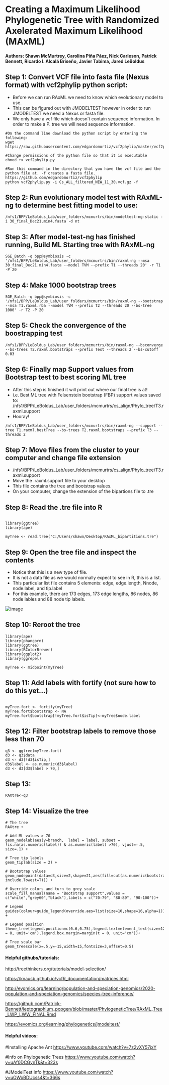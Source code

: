 # Creating a Maximum Likelihood Phylogenetic Tree with Randomized Axelerated Maximum Likelihood (MAxML)

#### Authors: Shawn McMurtrey, Carolina Piña Páez, Nick Carleson, Patrick Bennett, Ricardo I. Alcalá Briseño, Javier Tabima, Jared LeBoldus

## Step 1: Convert VCF file into fasta file (Nexus format) with vcf2phylip python script:
- Before we can run RAxML we need to know which evolutionary model to use.
- This can be figured out with JMODELTEST however in order to run JMODELTEST we need a Nexus or fasta file.
- We only have a vcf file which doesn't contain sequence information. In order to make a P. tree we will need sequence information.

```
#On the command line download the python script by entering the following:
wget https://raw.githubusercontent.com/edgardomortiz/vcf2phylip/master/vcf2phylip.py

#Change permissions of the python file so that it is executable
chmod +x vcf2phylip.py

#Run this command in the directory that you have the vcf file and the python file at. -f creates a fasta file. https://github.com/edgardomortiz/vcf2phylip
python vcf2phylip.py -i Cs_ALL_filtered_NEW_11_30.vcf.gz -f
```

## Step 2: Run evolutionary model test with RAxML-ng to determine best fitting model to use:

```
/nfs1/BPP/LeBoldus_Lab/user_folders/mcmurtrs/bin/modeltest-ng-static -i 30_final_Dec21.min4.fasta -d nt
```

## Step 3: After model-test-ng has finished running, Build ML Starting tree with RAxML-ng
```
SGE_Batch -q bpp@symbiosis -c '/nfs1/BPP/LeBoldus_Lab/user_folders/mcmurtrs/bin/raxml-ng --msa 30_final_Dec21.min4.fasta --model TVM --prefix T1 --threads 20' -r T1 -P 20
```

## Step 4: Make 1000 bootstrap trees
```
SGE_Batch -q bpp@symbiosis -c '/nfs1/BPP/LeBoldus_Lab/user_folders/mcmurtrs/bin/raxml-ng --bootstrap --msa T1.raxml.rba --model TVM --prefix T2 --threads 20 --bs-tree 1000' -r T2 -P 20
```

## Step 5: Check the convergence of the boostrapping test 

```
/nfs1/BPP/LeBoldus_Lab/user_folders/mcmurtrs/bin/raxml-ng --bsconverge --bs-trees T2.raxml.bootstraps --prefix Test --threads 2 --bs-cutoff 0.03
```

## Step 6: Finally map Support values from Bootstrap test to best scoring ML tree
- After this step is finished it will print out where our final tree is at!
- i.e. Best ML tree with Felsenstein bootstrap (FBP) support values saved to: /nfs1/BPP/LeBoldus_Lab/user_folders/mcmurtrs/cs_align/Phylo_tree/T3.raxml.support
- Hooray!
```
/nfs1/BPP/LeBoldus_Lab/user_folders/mcmurtrs/bin/raxml-ng --support --tree T1.raxml.bestTree --bs-trees T2.raxml.bootstraps --prefix T3 --threads 2
```

## Step 7: Move files from the cluster to your computer and change file extension
- /nfs1/BPP/LeBoldus_Lab/user_folders/mcmurtrs/cs_align/Phylo_tree/T3.raxml.support
- Move the .raxml.support file to your desktop
- This file contains the tree and bootstrap values.
- On your computer, change the extension of the bipartions file to .tre


## Step 8: Read the .tre file into R

```{r}

library(ggtree)
library(ape)

myTree <- read.tree("C:/Users/shawn/Desktop/RAxML_bipartitions.tre")

```

## Step 9: Open the tree file and inspect the contents

- Notice that this is a new type of file.
- It is not a data file as we would normally expect to see in R, this is a list.
- This particular list file contains 5 elements: edge, edge.length, Nnode, node.label, and tip.label
- For this example, there are 173 edges, 173 edge lengths, 86 nodes, 86 node lables and 88 node tip labels. 

![image](https://user-images.githubusercontent.com/49656044/144702891-56af2f7d-30b4-4dbe-ab1e-b5da1a2f931d.png)


## Step 10: Reroot the tree

```{r, message=FALSE}
library(ape)
library(phangorn)
library(ggtree)
library(RColorBrewer)
library(ggplot2)
library(ggrepel)

myTree <- midpoint(myTree)

```

## Step 11: Add labels with fortify (not sure how to do this yet...)

```{r}

myTree.fort <- fortify(myTree)
myTree.fort$bootstrap <- NA
myTree.fort$bootstrap[!myTree.fort$isTip]<-myTree$node.label

```


## Step 12: Filter bootstrap labels to remove those less than 70

```{r}
q3 <- ggtree(myTree.fort)
d3 <- q3$data
d3 <- d3[!d3$isTip,]
d3$label <- as.numeric(d3$label)
d3 <- d3[d3$label > 70,]
```

## Step 13: <Clever Title>


```{r}
RAXtre<-q3
```



## Step 14: Visualize the tree

```{r}
# The tree
RAXtre + 

# Add ML values > 70
geom_nodelab(aes(y=branch,  label = label, subset =   !is.na(as.numeric(label)) & as.numeric(label) >70), vjust=-.5, size=.1) +
  
# Tree tip labels
geom_tiplab(size = 2) +
  
# Bootstrap values  
geom_nodepoint(data=d3,size=2,shape=21,aes(fill=cut(as.numeric(bootstrap),c(70,80,90,100),left=T, include.lowest=T))) +
  
# Override colors and turn to grey scale 
scale_fill_manual(name = "Bootstrap support",values = c("white","grey60","black"),labels = c("70-79", "80-89", "90-100"))+
  
# Legend 
guides(colour=guide_legend(override.aes=list(size=10,shape=16,alpha=1))) +
  
# Legend position
theme_tree(legend.position=c(0.6,0.75),legend.text=element_text(size=12),legend.title=element_text(size=12),text=element_text(size=12,face="bold"),legend.margin=margin(t = 0, unit='cm'),legend.box.margin=margin(t = 0, unit='cm'))+ 
  
# Tree scale bar
geom_treescale(x=.5,y=-15,width=15,fontsize=3,offset=0.5)

```





#### Helpful githubs/tutorials:

http://treethinkers.org/tutorials/model-selection/

https://knausb.github.io/vcfR_documentation/matrices.html

http://evomics.org/learning/population-and-speciation-genomics/2020-population-and-speciation-genomics/species-tree-inference/

https://github.com/Patrick-Bennett/leptographium_popgen/blob/master/PhylogeneticTree/RAxML_Tree_LWP_LWW_FINAL.Rmd

https://evomics.org/learning/phylogenetics/jmodeltest/



#### Helpful videos:

#Installing Apache Ant
https://www.youtube.com/watch?v=7z2yXY57jxY

#Info on Phylogenetic Trees
https://www.youtube.com/watch?v=uAf0DCGynTk&t=323s

#JModelTest Info
https://www.youtube.com/watch?v=uOWxBDUcss4&t=366s


 

